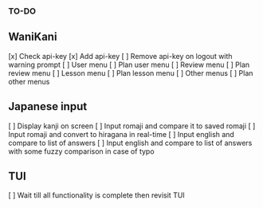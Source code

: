 ### TO-DO

## WaniKani

[x] Check api-key
[x] Add api-key
[ ] Remove api-key on logout with warning prompt
[ ] User menu
    [ ] Plan user menu
[ ] Review menu
    [ ] Plan review menu
[ ] Lesson menu
    [ ] Plan lesson menu
[ ] Other menus
    [ ] Plan other menus


## Japanese input

[ ] Display kanji on screen
[ ] Input romaji and compare it to saved romaji
[ ] Input romaji and convert to hiragana in real-time
[ ] Input english and compare to list of answers
[ ] Input english and compare to list of answers with some fuzzy comparison in case of typo


## TUI

[ ] Wait till all functionality is complete then revisit TUI
